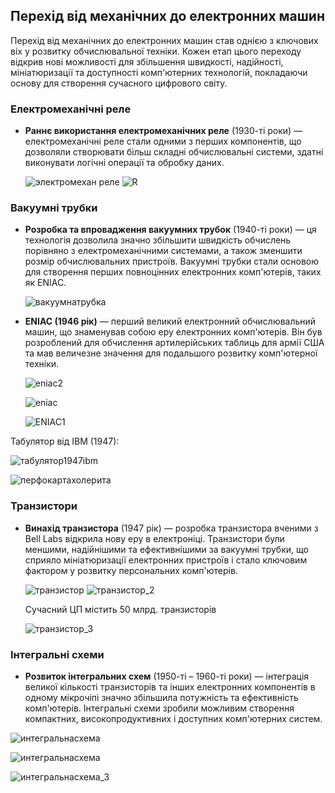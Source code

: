 ## Перехід від механічних до електронних машин

Перехід від механічних до електронних машин став однією з ключових віх у розвитку обчислювальної техніки. Кожен етап цього переходу відкрив нові можливості для збільшення швидкості, надійності, мініатюризації та доступності комп'ютерних технологій, покладаючи основу для створення сучасного цифрового світу.

### Електромеханічні реле

- **Раннє використання електромеханічних реле** (1930-ті роки) — електромеханічні реле стали одними з перших компонентів, що дозволяли створювати більш складні обчислювальні системи, здатні виконувати логічні операції та обробку даних.

  <img src="./img/электромехан реле.jpg" alt="электромехан реле" style="zoom:100%;" />

  <img src="./img/R.jpg" alt="R" style="zoom: 100%;" />

### Вакуумні трубки

- **Розробка та впровадження вакуумних трубок** (1940-ті роки) — ця технологія дозволила значно збільшити швидкість обчислень порівняно з електромеханічними системами, а також зменшити розмір обчислювальних пристроїв. Вакуумні трубки стали основою для створення перших повноцінних електронних комп'ютерів, таких як ENIAC.

  <img src="./img/вакуумнатрубка.jpg" alt="вакуумнатрубка" style="zoom:100%;" />

- **ENIAC (1946 рік)** — перший великий електронний обчислювальний машин, що знаменував собою еру електронних комп'ютерів. Він був розроблений для обчислення артилерійських таблиць для армії США та мав величезне значення для подальшого розвитку комп'ютерної техніки.

  <img src="./img/eniac2.png" alt="eniac2"  />

  ![eniac](./img/eniac.jpg)

  ![ENIAC1](./img/ENIAC1.jpg)

Табулятор від IBM (1947):

![табулятор1947ibm](./img/табулятор1947ibm.jpg)

![перфокартахолерита](./img/перфокартахолерита.jpg)

### Транзистори

- **Винахід транзистора** (1947 рік) — розробка транзистора вченими з Bell Labs відкрила нову еру в електроніці. Транзистори були меншими, надійнішими та ефективнішими за вакуумні трубки, що сприяло мініатюризації електронних пристроїв і стало ключовим фактором у розвитку персональних комп'ютерів. 

  <img src="./img/транзистор.jpg" alt="транзистор" style="zoom:100%;" />

  <img src="./img/транзистор_2.jpg" alt="транзистор_2" style="zoom:100%;" />

  Сучасний ЦП містить 50 млрд. транзисторів

  ![транзистор_3](./img/транзистор_3.jpg)

### Інтегральні схеми

- **Розвиток інтегральних схем** (1950-ті – 1960-ті роки) — інтеграція великої кількості транзисторів та інших електронних компонентів в одному мікрочіпі значно збільшила потужність та ефективність комп'ютерів. Інтегральні схеми зробили можливим створення компактних, високопродуктивних і доступних комп'ютерних систем.

![интегральнасхема](./img/интегральнасхема.png)

![интегральнасхема](./img/интегральнасхема_2.png)

![интегральнасхема_3](./img/интегральнасхема_3.png)
